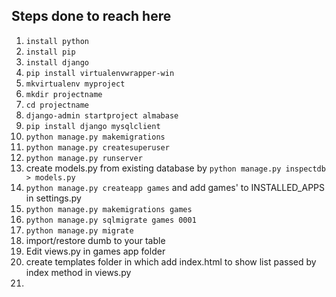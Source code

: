 ## Steps done to reach here

1. `install python`
2. `install pip`
3. `install django`
4. `pip install virtualenvwrapper-win`
5. `mkvirtualenv myproject`
6. `mkdir projectname`
7. `cd projectname`
8. `django-admin startproject almabase`
9. `pip install django mysqlclient`
10. `python manage.py makemigrations`
11. `python manage.py createsuperuser`
12. `python manage.py runserver`
13. create models.py from existing database
    by `python manage.py inspectdb > models.py`
14. `python manage.py createapp games`
    and add games' to INSTALLED_APPS in settings.py
15. `python manage.py makemigrations games`
16. `python manage.py sqlmigrate games 0001`
17. `python manage.py migrate`
18. import/restore dumb to your table
19. Edit views.py in games app folder
20. create templates folder in which add index.html
    to show list passed by index method in views.py
21.  
